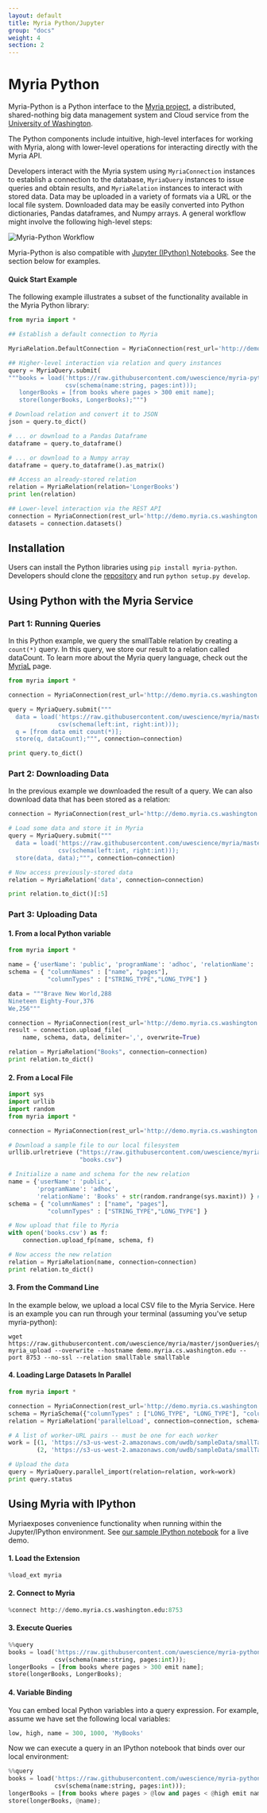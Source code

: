 ```yaml
---
layout: default
title: Myria Python/Jupyter
group: "docs"
weight: 4
section: 2
---
```


# Myria Python

Myria-Python is a Python interface to the [Myria project](http://myria.cs.washington.edu), a distributed, shared-nothing big data management system and Cloud service from the [University of Washington](http://www.cs.washington.edu).

The Python components include intuitive, high-level interfaces for working with Myria, along with lower-level operations for interacting directly with the Myria API.

Developers interact with the Myria system using `MyriaConnection` instances to establish a connection to the database, `MyriaQuery` instances to issue queries and obtain results, and `MyriaRelation` instances to interact with stored data.  Data may be uploaded in a variety of formats via a URL or the local file system.  Downloaded data may be easily converted into Python dictionaries, Pandas dataframes, and Numpy arrays.  A general workflow might involve the following high-level steps:

![Myria-Python Workflow](https://raw.githubusercontent.com/uwescience/myria-python/master/ipnb%20examples/overview.png "Myria-Python Workflow")

Myria-Python is also compatible with [Jupyter (IPython) Notebooks](http://jupyter.org/). See the section below for examples.

#### Quick Start Example

The following example illustrates a subset of the functionality available in the Myria Python library:

```python
from myria import *

## Establish a default connection to Myria

MyriaRelation.DefaultConnection = MyriaConnection(rest_url='http://demo.myria.cs.washington.edu')

## Higher-level interaction via relation and query instances
query = MyriaQuery.submit(
"""books = load('https://raw.githubusercontent.com/uwescience/myria-python/master/ipnb%20examples/books.csv',
                csv(schema(name:string, pages:int)));
   longerBooks = [from books where pages > 300 emit name];
   store(longerBooks, LongerBooks);""")

# Download relation and convert it to JSON
json = query.to_dict()

# ... or download to a Pandas Dataframe
dataframe = query.to_dataframe()

# ... or download to a Numpy array
dataframe = query.to_dataframe().as_matrix()

## Access an already-stored relation
relation = MyriaRelation(relation='LongerBooks')
print len(relation)

## Lower-level interaction via the REST API
connection = MyriaConnection(rest_url='http://demo.myria.cs.washington.edu')
datasets = connection.datasets()
```

## Installation

Users can install the Python libraries using `pip install myria-python`. Developers should clone the [repository](https://github.com/uwescience/myria-python) and run `python setup.py develop`.

## Using Python with the Myria Service

### Part 1: Running Queries

In this Python example, we query the smallTable relation by creating a `count(*)` query.  In this query, we store our result to a relation called dataCount. To learn more about the Myria query language, check out the [MyriaL](http://myria.cs.washington.edu/docs/myrial.html) page.

```python
from myria import *

connection = MyriaConnection(rest_url='http://demo.myria.cs.washington.edu:8753')

query = MyriaQuery.submit("""
  data = load('https://raw.githubusercontent.com/uwescience/myria/master/jsonQueries/getting_started/smallTable',
              csv(schema(left:int, right:int)));
  q = [from data emit count(*)];
  store(q, dataCount);""", connection=connection)

print query.to_dict()
```

### Part 2: Downloading Data

In the previous example we downloaded the result of a query.  We can also download data that has been stored as a relation:

```python
connection = MyriaConnection(rest_url='http://demo.myria.cs.washington.edu:8753')

# Load some data and store it in Myria
query = MyriaQuery.submit("""
  data = load('https://raw.githubusercontent.com/uwescience/myria/master/jsonQueries/getting_started/smallTable',
              csv(schema(left:int, right:int)));
  store(data, data);""", connection=connection)

# Now access previously-stored data
relation = MyriaRelation('data', connection=connection)

print relation.to_dict()[:5]
```

### Part 3: Uploading Data

#### 1. From a local Python variable

```python
from myria import *

name = {'userName': 'public', 'programName': 'adhoc', 'relationName': 'Books'}
schema = { "columnNames" : ["name", "pages"],
           "columnTypes" : ["STRING_TYPE","LONG_TYPE"] }

data = """Brave New World,288
Nineteen Eighty-Four,376
We,256"""

connection = MyriaConnection(rest_url='http://demo.myria.cs.washington.edu:8753')
result = connection.upload_file(
    name, schema, data, delimiter=',', overwrite=True)

relation = MyriaRelation("Books", connection=connection)
print relation.to_dict()
```

#### 2. From a Local File

```python
import sys
import urllib
import random
from myria import *

connection = MyriaConnection(rest_url='http://demo.myria.cs.washington.edu:8753')

# Download a sample file to our local filesystem
urllib.urlretrieve ("https://raw.githubusercontent.com/uwescience/myria-python/master/ipnb%20examples/books.csv",
                    "books.csv")

# Initialize a name and schema for the new relation
name = {'userName': 'public',
        'programName': 'adhoc',
        'relationName': 'Books' + str(random.randrange(sys.maxint)) } # Name must be unique!
schema = { "columnNames" : ["name", "pages"],
           "columnTypes" : ["STRING_TYPE","LONG_TYPE"] }

# Now upload that file to Myria
with open('books.csv') as f:
    connection.upload_fp(name, schema, f)

# Now access the new relation
relation = MyriaRelation(name, connection=connection)
print relation.to_dict()
```

#### 3. From the Command Line

In the example below, we upload a local CSV file to the Myria Service. Here is an example you can run through your terminal (assuming you've setup myria-python):

```shell
wget https://raw.githubusercontent.com/uwescience/myria/master/jsonQueries/getting_started/smallTable
myria_upload --overwrite --hostname demo.myria.cs.washington.edu --port 8753 --no-ssl --relation smallTable smallTable
```

#### 4. Loading Large Datasets In Parallel

```python
from myria import *

connection = MyriaConnection(rest_url='http://demo.myria.cs.washington.edu:8753')
schema = MyriaSchema({"columnTypes" : ["LONG_TYPE", "LONG_TYPE"], "columnNames" : ["follower", "followee"]})
relation = MyriaRelation('parallelLoad', connection=connection, schema=schema)

# A list of worker-URL pairs -- must be one for each worker
work = [(1, 'https://s3-us-west-2.amazonaws.com/uwdb/sampleData/smallTable'),
        (2, 'https://s3-us-west-2.amazonaws.com/uwdb/sampleData/smallTable')]

# Upload the data
query = MyriaQuery.parallel_import(relation=relation, work=work)
print query.status
```

## Using Myria with IPython

Myriaexposes convenience functionality when running within the Jupyter/IPython environment.  See [our sample IPython notebook](https://github.com/uwescience/myria-python/blob/master/ipnb%20examples/myria%20examples.ipynb) for a live demo.

#### 1. Load the Extension

```python
%load_ext myria
```

#### 2. Connect to Myria

```python
%connect http://demo.myria.cs.washington.edu:8753
```

#### 3. Execute Queries

```python
%%query
books = load('https://raw.githubusercontent.com/uwescience/myria-python/master/ipnb%20examples/books.csv',
             csv(schema(name:string, pages:int)));
longerBooks = [from books where pages > 300 emit name];
store(longerBooks, LongerBooks);
```

#### 4. Variable Binding

You can embed local Python variables into a query expression.  For example, assume we have set the following local variables:

```python
low, high, name = 300, 1000, 'MyBooks'
```

Now we can execute a query in an IPython notebook that binds over our local environment:

```python
%%query
books = load('https://raw.githubusercontent.com/uwescience/myria-python/master/ipnb%20examples/books.csv',
             csv(schema(name:string, pages:int)));
longerBooks = [from books where pages > @low and pages < @high emit name];
store(longerBooks, @name);
```
